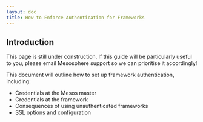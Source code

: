 ```yaml
---
layout: doc
title: How to Enforce Authentication for Frameworks
---
```



## Introduction

This page is still under construction. If this guide will be particularly useful to you, please email Mesosphere support so we can prioritise it accordingly!

This document will outline how to set up framework authentication, including:
* Credentials at the Mesos master
* Credentials at the framework
* Consequences of using unauthenticated frameworks
* SSL options and configuration